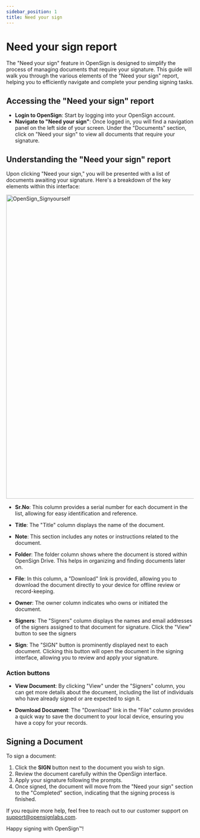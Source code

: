 ```yaml
---
sidebar_position: 1
title: Need your sign
---
```

# Need your sign report

The "Need your sign" feature in OpenSign is designed to simplify the process of managing documents that require your signature. This guide will walk you through the various elements of the "Need your sign" report, helping you to efficiently navigate and complete your pending signing tasks.

## Accessing the "Need your sign" report

- **Login to OpenSign**: Start by logging into your OpenSign account.
- **Navigate to "Need your sign"**: Once logged in, you will find a navigation panel on the left side of your screen. Under the "Documents" section, click on "Need your sign" to view all documents that require your signature.

## Understanding the "Need your sign" report

Upon clicking "Need your sign," you will be presented with a list of documents awaiting your signature. Here's a breakdown of the key elements within this interface:

<img width="816" alt="OpenSign_Signyourself" src="https://github.com/user-attachments/assets/1211e156-5e82-4979-9ee1-3ee4bcc86aa1" />

- **Sr.No**: This column provides a serial number for each document in the list, allowing for easy identification and reference.
 
- **Title**: The "Title" column displays the name of the document.
 
- **Note**: This section includes any notes or instructions related to the document.
  
- **Folder**: The folder column shows where the document is stored within OpenSign Drive. This helps in organizing and finding documents later on.
  
- **File**: In this column, a "Download" link is provided, allowing you to download the document directly to your device for offline review or record-keeping.
  
- **Owner**: The owner column indicates who owns or initiated the document.
  
- **Signers**: The "Signers" column displays the names and email addresses of the signers assigned to that document for signature. Click the "View" button to see the signers
  
- **Sign**: The "SIGN" button is prominently displayed next to each document. Clicking this button will open the document in the signing interface, allowing you to review and apply your signature.

### Action buttons

- **View Document**: By clicking "View" under the "Signers" column, you can get more details about the document, including the list of individuals who have already signed or are expected to sign it.
  
- **Download Document**: The "Download" link in the "File" column provides a quick way to save the document to your local device, ensuring you have a copy for your records.

## Signing a Document

To sign a document:

1. Click the **SIGN** button next to the document you wish to sign.
2. Review the document carefully within the OpenSign interface.
3. Apply your signature following the prompts.
4. Once signed, the document will move from the "Need your sign" section to the "Completed" section, indicating that the signing process is finished.

If you require more help, feel free to reach out to our customer support on support@opensignlabs.com.

Happy signing with OpenSign™!
